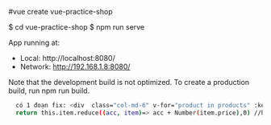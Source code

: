#vue create vue-practice-shop

 $ cd vue-practice-shop
 $ npm run serve 

 App running at:
  - Local:   http://localhost:8080/
  - Network: http://192.168.1.8:8080/

  Note that the development build is not optimized.
  To create a production build, run npm run build.
```bash
  có 1 đoạn fix: <div  class="col-md-6" v-for="product in products" :key="product.id">
  return this.item.reduce((acc, item)=> acc + Number(item.price),0) //hàm reduce tính tổng giá bắt đầu từ 0
  ```